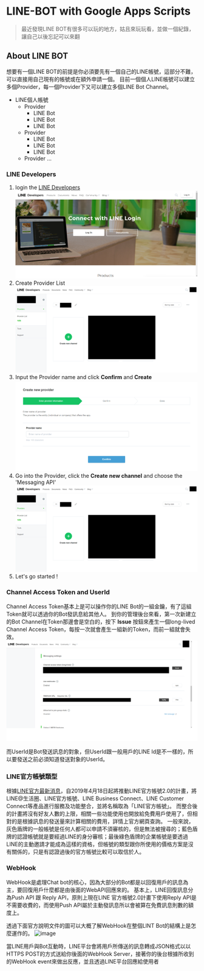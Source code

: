 # LINE-BOT with Google Apps Scripts
>最近發現LINE BOT有很多可以玩的地方，姑且來玩玩看，並做一個紀錄，讓自己以後忘記可以來翻

## About LINE BOT
想要有一個LINE BOT的前提是你必須要先有一個自己的LINE帳號，這部分不難，可以直接用自己現有的帳號或在額外申請一個。
目前一個個人LINE帳號可以建立多個Provider，每一個Provider下又可以建立多個LINE Bot Channel。
- LINE個人帳號
	- Provider
		- LINE Bot
		- LINE Bot
		- LINE Bot
	- Provider
		- LINE Bot
		- LINE Bot
		- LINE Bot
	- Provider 
	...

### LINE Developers
 1. login the [LINE Developers](https://developers.line.biz/en/)
![](https://github.com/MingHanChan/LINE-BOT-RICH-MENU/blob/master/img/Line%20Developers.png)
 2. Create Provider List
![](https://github.com/MingHanChan/LINE-BOT-RICH-MENU/blob/master/img/create%20new%20channel.png)
 3. Input the Provider name and  click **Confirm** and **Create**
![](https://github.com/MingHanChan/LINE-BOT-RICH-MENU/blob/master/img/confirm.png)
4. Go into the Provider, click the **Create new channel** and choose the 'Messaging API'
![](https://github.com/MingHanChan/LINE-BOT-RICH-MENU/blob/master/img/create%20new%20channel.png)
5. Let's go started ! 

### Channel Access Token and UserId
Channel Access Token基本上是可以操作你的LINE Bot的一組金鑰，有了這組Token就可以透過你的Bot發訊息給其他人。
到你的管理後台來看，第一次新建立的Bot Channel在Token那邊會是空白的，按下 **Issue** 按鈕來產生一個long-lived Channel Access Token，每按一次就會產生一組新的Token，而前一組就會失效。
![](https://github.com/MingHanChan/LINE-BOT-RICH-MENU/blob/master/img/Issue%20Channel%20Access%20Token.png)

而UserId是Bot發送訊息的對象，但UserId跟一般用戶的LINE Id是不一樣的，所以要發送之前必須知道發送對象的UserId。

### LINE官方帳號類型
根據[LINE官方最新消息](http://at-blog.line.me/tw/archives/LINEOA2.0.html)，自2019年4月18日起將推動LINE官方帳號2.0的計畫，將LINE@生活圈、LINE官方帳號、LINE Business Connect、LINE Customer Connect等產品進行服務及功能整合，並將名稱取為「LINE官方帳號」。
而整合後的計畫將沒有好友人數的上限，相關一些功能使用也開放給免費用戶使用了，但相對的是根據訊息的發送量來計算相關的費用，詳情上官方網頁查詢。
一般來說，灰色盾牌的一般帳號是任何人都可以申請不須審核的，但是無法被搜尋的；藍色盾牌的認證帳號就是要經過LINE的身分審核；最後綠色盾牌的企業帳號是要透過LINE的主動邀請才能成為這樣的資格，但帳號的類型跟你所使用的價格方案是沒有關係的，只是有認證過後的官方帳號比較可以取信於人。

### WebHook
WebHook是處理Chat bot的核心，因為大部分的Bot都是以回復用戶的訊息為主，要回復用戶什麼都是由後面的WebAPI回應來的。
基本上，LINE回復訊息分為Push API 跟 Reply API，原則上現在LINE 官方帳號2.0計畫下使用Reply API是不需要收費的，而使用Push API屬於主動發訊息所以會被算在免費訊息則數的額度上。

透過下面官方說明文件的圖可以大概了解WebHook在整個LINT Bot的結構上是怎麼運作的。
![image](https://developers.line.biz/media/messaging-api/overview/messaging-api-architecture-cffb1d9b.png)

當LINE用戶與Bot互動時，LINE平台會將用戶所傳送的訊息轉成JSON格式以以HTTPS POST的方式送給你後面的WebHook Server，接著你的後台根據所收到的WebHook event來做出反應，並且透過LINE平台回應給使用者
